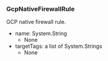 ### GcpNativeFirewallRule
GCP native firewall rule.

- name: System.String
  - None
- targetTags: a list of System.Strings
  - None
